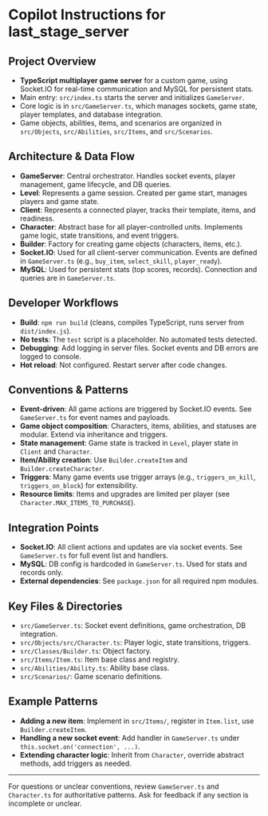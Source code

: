 # Copilot Instructions for last_stage_server

## Project Overview
- **TypeScript multiplayer game server** for a custom game, using Socket.IO for real-time communication and MySQL for persistent stats.
- Main entry: `src/index.ts` starts the server and initializes `GameServer`.
- Core logic is in `src/GameServer.ts`, which manages sockets, game state, player templates, and database integration.
- Game objects, abilities, items, and scenarios are organized in `src/Objects`, `src/Abilities`, `src/Items`, and `src/Scenarios`.

## Architecture & Data Flow
- **GameServer**: Central orchestrator. Handles socket events, player management, game lifecycle, and DB queries.
- **Level**: Represents a game session. Created per game start, manages players and game state.
- **Client**: Represents a connected player, tracks their template, items, and readiness.
- **Character**: Abstract base for all player-controlled units. Implements game logic, state transitions, and event triggers.
- **Builder**: Factory for creating game objects (characters, items, etc.).
- **Socket.IO**: Used for all client-server communication. Events are defined in `GameServer.ts` (e.g., `buy_item`, `select_skill`, `player_ready`).
- **MySQL**: Used for persistent stats (top scores, records). Connection and queries are in `GameServer.ts`.

## Developer Workflows
- **Build**: `npm run build` (cleans, compiles TypeScript, runs server from `dist/index.js`).
- **No tests**: The `test` script is a placeholder. No automated tests detected.
- **Debugging**: Add logging in server files. Socket events and DB errors are logged to console.
- **Hot reload**: Not configured. Restart server after code changes.

## Conventions & Patterns
- **Event-driven**: All game actions are triggered by Socket.IO events. See `GameServer.ts` for event names and payloads.
- **Game object composition**: Characters, items, abilities, and statuses are modular. Extend via inheritance and triggers.
- **State management**: Game state is tracked in `Level`, player state in `Client` and `Character`.
- **Item/Ability creation**: Use `Builder.createItem` and `Builder.createCharacter`.
- **Triggers**: Many game events use trigger arrays (e.g., `triggers_on_kill`, `triggers_on_block`) for extensibility.
- **Resource limits**: Items and upgrades are limited per player (see `Character.MAX_ITEMS_TO_PURCHASE`).

## Integration Points
- **Socket.IO**: All client actions and updates are via socket events. See `GameServer.ts` for full event list and handlers.
- **MySQL**: DB config is hardcoded in `GameServer.ts`. Used for stats and records only.
- **External dependencies**: See `package.json` for all required npm modules.

## Key Files & Directories
- `src/GameServer.ts`: Socket event definitions, game orchestration, DB integration.
- `src/Objects/src/Character.ts`: Player logic, state transitions, triggers.
- `src/Classes/Builder.ts`: Object factory.
- `src/Items/Item.ts`: Item base class and registry.
- `src/Abilities/Ability.ts`: Ability base class.
- `src/Scenarios/`: Game scenario definitions.

## Example Patterns
- **Adding a new item**: Implement in `src/Items/`, register in `Item.list`, use `Builder.createItem`.
- **Handling a new socket event**: Add handler in `GameServer.ts` under `this.socket.on('connection', ...)`.
- **Extending character logic**: Inherit from `Character`, override abstract methods, add triggers as needed.

---

For questions or unclear conventions, review `GameServer.ts` and `Character.ts` for authoritative patterns. Ask for feedback if any section is incomplete or unclear.